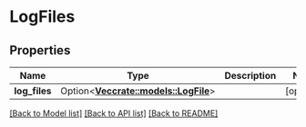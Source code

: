 # LogFiles

## Properties

Name | Type | Description | Notes
------------ | ------------- | ------------- | -------------
**log_files** | Option<[**Vec<crate::models::LogFile>**](logFile.md)> |  | [optional]

[[Back to Model list]](../README.md#documentation-for-models) [[Back to API list]](../README.md#documentation-for-api-endpoints) [[Back to README]](../README.md)


